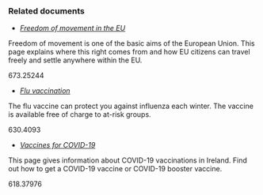 ###  Related documents

  * [ _Freedom of movement in the EU_ ](/en/government-in-ireland/european-government/european-union/freedom-of-movement-in-the-eu/)

Freedom of movement is one of the basic aims of the European Union. This page
explains where this right comes from and how EU citizens can travel freely and
settle anywhere within the EU.

673.25244

  * [ _Flu vaccination_ ](/en/health/health-services/vaccinations/flu-vaccination/)

The flu vaccine can protect you against influenza each winter. The vaccine is
available free of charge to at-risk groups.

630.4093

  * [ _Vaccines for COVID-19_ ](/en/health/health-services/vaccinations/vaccines-for-covid19/)

This page gives information about COVID-19 vaccinations in Ireland. Find out
how to get a COVID-19 vaccine or COVID-19 booster vaccine.

618.37976
